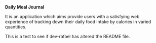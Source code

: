 <b>Daily Meal Journal</b>

  It is an application which aims provide users with a satisfying web experience of tracking down their daily food intake by calories in varied quantities.




This is a test to see if dev-rafael has altered the README file.